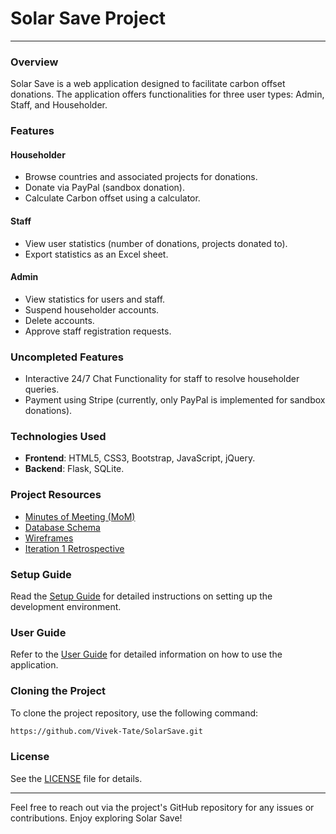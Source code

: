 # Solar Save Project
---

### Overview

Solar Save is a web application designed to facilitate carbon offset donations. The application offers functionalities for three user types: Admin, Staff, and Householder.

### Features

#### Householder
- Browse countries and associated projects for donations.
- Donate via PayPal (sandbox donation).
- Calculate Carbon offset using a calculator.

#### Staff
- View user statistics (number of donations, projects donated to).
- Export statistics as an Excel sheet.

#### Admin
- View statistics for users and staff.
- Suspend householder accounts.
- Delete accounts.
- Approve staff registration requests.

### Uncompleted Features
- Interactive 24/7 Chat Functionality for staff to resolve householder queries.
- Payment using Stripe (currently, only PayPal is implemented for sandbox donations).

### Technologies Used
- **Frontend**: HTML5, CSS3, Bootstrap, JavaScript, jQuery.
- **Backend**: Flask, SQLite.

### Project Resources
- [Minutes of Meeting (MoM)](https://drive.google.com/drive/folders/1RQ4wXJVLEQ7AQNujpyIbfp9epI1jx_4u?usp=sharing)
- [Database Schema](https://docs.google.com/document/d/1UGF9HdV3c36SeMdsJGpIj0MkFOLpoIhntltdkXzna_0/edit?usp=sharing)
- [Wireframes](https://drive.google.com/drive/folders/1Lv7LW1a2jyCrWTIBGLG_VysNYpkd0OPc?usp=sharing)
- [Iteration 1 Retrospective](https://docs.google.com/document/d/1qGC4DiYoxajgB1_KwFGgq8Q4BMvR6q7MXV5UmXigecc/edit?usp=sharing)

### Setup Guide
Read the [Setup Guide](./SETUP_GUIDE.md) for detailed instructions on setting up the development environment.

### User Guide
Refer to the [User Guide](./USER_GUIDE.md) for detailed information on how to use the application.

### Cloning the Project
To clone the project repository, use the following command:
```sh
https://github.com/Vivek-Tate/SolarSave.git
```

### License
See the [LICENSE](LICENSE) file for details.

---

Feel free to reach out via the project's GitHub repository for any issues or contributions. Enjoy exploring Solar Save!
